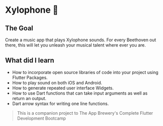 # Xylophone 🎹

## The Goal

Create a music app that plays Xylophone sounds. For every Beethoven out there, this will let you unleash your musical talent where ever you are. 



## What did I learn

- How to incorporate open source libraries of code into your project using Flutter Packages.
- How to play sound on both iOS and Android.
- How to generate repeated user interface Widgets.
- How to use Dart functions that can take input arguments as well as return an output.
- Dart arrow syntax for writing one line functions.

>This is a companion project to The App Brewery's Complete Flutter Development Bootcamp
